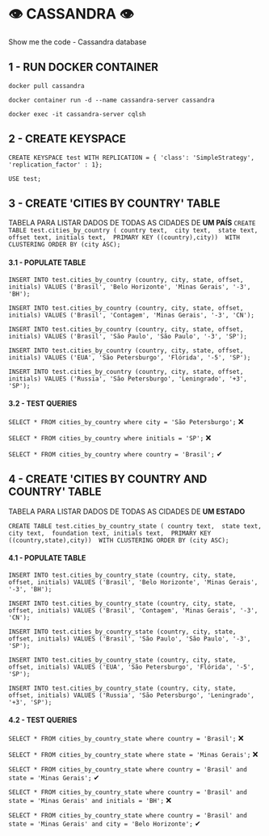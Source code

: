# 👁 CASSANDRA 👁
Show me the code - Cassandra database

## 1 - RUN DOCKER CONTAINER 
`docker pull cassandra`

`docker container run -d --name cassandra-server cassandra`

`docker exec -it cassandra-server cqlsh`

## 2 - CREATE KEYSPACE
`CREATE KEYSPACE test WITH REPLICATION = { 'class': 'SimpleStrategy', 'replication_factor' : 1};`

`USE test;`

## 3 - CREATE 'CITIES BY COUNTRY' TABLE
TABELA PARA LISTAR DADOS DE TODAS AS CIDADES DE **UM PAÍS**
`CREATE TABLE test.cities_by_country (
   country text, 
   city text, 
   state text,  
   offset text,
   initials text, 
   PRIMARY KEY ((country),city)) 
WITH CLUSTERING ORDER BY (city ASC);`


#### 3.1 - POPULATE TABLE 
`INSERT INTO test.cities_by_country (country, city, state, offset, initials)
VALUES ('Brasil', 'Belo Horizonte', 'Minas Gerais', '-3', 'BH');`

`INSERT INTO test.cities_by_country (country, city, state, offset, initials)
VALUES ('Brasil', 'Contagem', 'Minas Gerais', '-3', 'CN');`

`INSERT INTO test.cities_by_country (country, city, state, offset, initials)
VALUES ('Brasil', 'São Paulo', 'São Paulo', '-3', 'SP');`

`INSERT INTO test.cities_by_country (country, city, state, offset, initials)
VALUES ('EUA', 'São Petersburgo', 'Flórida', '-5', 'SP');`

`INSERT INTO test.cities_by_country (country, city, state, offset, initials)
VALUES ('Russia', 'São Petersburgo', 'Leningrado', '+3', 'SP');`


#### 3.2 - TEST QUERIES 
`SELECT * FROM cities_by_country where city = 'São Petersburgo';` ❌

`SELECT * FROM cities_by_country where initials = 'SP';`  ❌

`SELECT * FROM cities_by_country where country = 'Brasil';` ✔



## 4 - CREATE 'CITIES BY COUNTRY AND COUNTRY' TABLE
TABELA PARA LISTAR DADOS DE TODAS AS CIDADES DE **UM ESTADO**

`CREATE TABLE test.cities_by_country_state (
   country text, 
   state text, 
   city text, 
   foundation text,
   initials text, 
   PRIMARY KEY ((country,state),city)) 
WITH CLUSTERING ORDER BY (city ASC);`

#### 4.1 - POPULATE TABLE 
`INSERT INTO test.cities_by_country_state (country, city, state, offset, initials)
VALUES ('Brasil', 'Belo Horizonte', 'Minas Gerais', '-3', 'BH');`

`INSERT INTO test.cities_by_country_state (country, city, state, offset, initials)
VALUES ('Brasil', 'Contagem', 'Minas Gerais', '-3', 'CN');`

`INSERT INTO test.cities_by_country_state (country, city, state, offset, initials)
VALUES ('Brasil', 'São Paulo', 'São Paulo', '-3', 'SP');`

`INSERT INTO test.cities_by_country_state (country, city, state, offset, initials)
VALUES ('EUA', 'São Petersburgo', 'Flórida', '-5', 'SP');`

`INSERT INTO test.cities_by_country_state (country, city, state, offset, initials)
VALUES ('Russia', 'São Petersburgo', 'Leningrado', '+3', 'SP');`

#### 4.2 - TEST QUERIES 
`SELECT * FROM cities_by_country_state where country = 'Brasil';` ❌

`SELECT * FROM cities_by_country_state where state = 'Minas Gerais';` ❌

`SELECT * FROM cities_by_country_state where country = 'Brasil' and state = 'Minas Gerais';` ✔

`SELECT * FROM cities_by_country_state where country = 'Brasil' and state = 'Minas Gerais' and initials = 'BH';` ❌

`SELECT * FROM cities_by_country_state where country = 'Brasil' and state = 'Minas Gerais' and city = 'Belo Horizonte';` ✔

